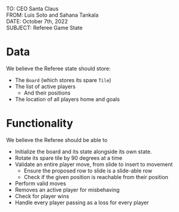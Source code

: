 TO: CEO Santa Claus  
FROM: Luis Soto and Sahana Tankala  
DATE: October 7th, 2022  
SUBJECT: Referee Game State  

# Data
We believe the Referee state should store:
 - The `Board` (which stores its spare `Tile`)
 - The list of active players
    - And their positions
 - The location of all players home and goals

# Functionality
We believe the Referee should be able to
 - Initialize the board and its state alongside its own state.
 - Rotate its spare tile by 90 degrees at a time
 - Validate an entire player move, from slide to insert to movement
   - Ensure the proposed row to slide is a slide-able row
   - Check if the given position is reachable from their position
 - Perform valid moves 
 - Removes an active player for misbehaving
 - Check for player wins
 - Handle every player passing as a loss for every player
